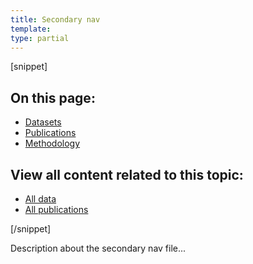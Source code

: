```yaml
---
title: Secondary nav
template:
type: partial
---
```

[snippet]
<div class="nav-secondary-wrap">
    <div class="wrapper">
        <div class="col-wrap">
            <nav class="nav-secondary nav-secondary--border-right-lg col col--lg-half">
                <h2 class="nav-secondary__title">On this page:</h2>
                <ul class="nav-secondary__list">
                    <li class="nav-secondary__item"><a href="#datasets" class="jsEnhanceAnimateScroll">Datasets</a></li>
                    <li class="nav-secondary__item"><a href="#publications" class="jsEnhanceAnimateScroll">Publications</a></li>
                    <li class="nav-secondary__item"><a href="#methodology" class="jsEnhanceAnimateScroll">Methodology</a></li>
                </ul>
            </nav>
            <nav class="nav-secondary col col--lg-half">
                <h2 class="nav-secondary__title">View all content related to this topic:</h2>
                <ul class="nav-secondary__list">
                    <li class="nav-secondary__item"><a href="/economy/environmentalaccounts/datalist">All data</a></li>
                    <li class="nav-secondary__item"><a href="/economy/environmentalaccounts/publications">All publications</a></li>
                </ul>
            </nav>
        </div>
    </div>
</div>
[/snippet]

Description about the secondary nav file...